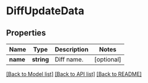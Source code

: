 # DiffUpdateData

## Properties
Name | Type | Description | Notes
------------ | ------------- | ------------- | -------------
**name** | **string** | Diff name. | [optional] 

[[Back to Model list]](../../README.md#documentation-for-models) [[Back to API list]](../../README.md#documentation-for-api-endpoints) [[Back to README]](../../README.md)

